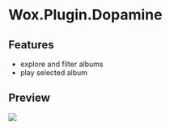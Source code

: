 # Wox.Plugin.Dopamine

## Features

- explore and filter albums 
- play selected album

## Preview

![](preview.gif)



